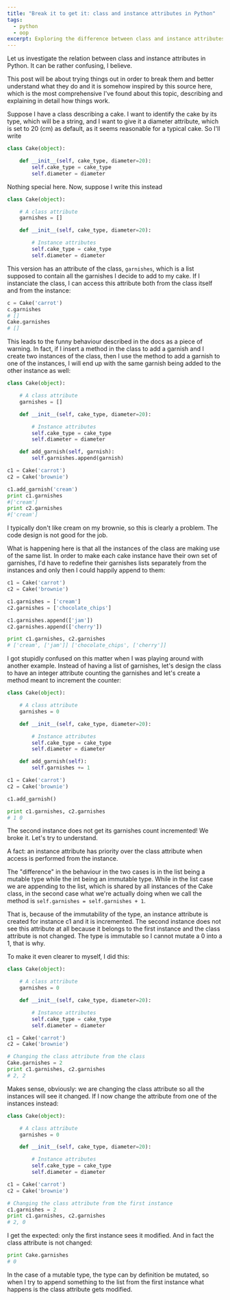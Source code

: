 ```yaml
---
title: "Break it to get it: class and instance attributes in Python"
tags:
  - python
  - oop
excerpt: Exploring the difference between class and instance attributes in Python
---
```


Let us investigate the relation between class and instance attributes in Python. It can be rather confusing, I believe.

This post will be about trying things out in order to break them and better understand what they do and it is somehow inspired by this source here, which is the most comprehensive I've found about this topic, describing and explaining in detail how things work.

Suppose I have a class describing a cake. I want to identify the cake by its type, which will be a string, and I want to give it a diameter attribute, which is set to 20 (cm) as default, as it seems reasonable for a typical cake. So I'll write

```py
class Cake(object):

    def __init__(self, cake_type, diameter=20):
        self.cake_type = cake_type
        self.diameter = diameter
```

Nothing special here. Now, suppose I write this instead

```py
class Cake(object):

    # A class attribute
    garnishes = []

    def __init__(self, cake_type, diameter=20):

        # Instance attributes
        self.cake_type = cake_type
        self.diameter = diameter
```

This version has an attribute of the class, `garnishes`, which is a list supposed to contain all the garnishes I decide to add to my cake. If I instanciate the class, I can access this attribute both from the class itself and from the instance:

```py
c = Cake('carrot')
c.garnishes
# []
Cake.garnishes
# []
```

This leads to the funny behaviour described in the docs as a piece of warning. In fact, if I insert a method in the class to add a garnish and I create two instances of the class, then I use the method to add a garnish to one of the instances, I will end up with the same garnish being added to the other instance as well:

```py
class Cake(object):

    # A class attribute
    garnishes = []

    def __init__(self, cake_type, diameter=20):

        # Instance attributes
        self.cake_type = cake_type
        self.diameter = diameter

    def add_garnish(self, garnish):
        self.garnishes.append(garnish)
```

```py
c1 = Cake('carrot')
c2 = Cake('brownie')

c1.add_garnish('cream')
print c1.garnishes
#['cream']
print c2.garnishes
#['cream']
```

I typically don't like cream on my brownie, so this is clearly a problem. The code design is not good for the job.

What is happening here is that all the instances of the class are making use of the same list.  In order to make each cake instance have their own set of garnishes, I'd have to redefine their garnishes lists separately from the instances and only then I could happily append to them:

```py
c1 = Cake('carrot')
c2 = Cake('brownie')

c1.garnishes = ['cream']
c2.garnishes = ['chocolate_chips']

c1.garnishes.append(['jam'])
c2.garnishes.append(['cherry'])

print c1.garnishes, c2.garnishes
# ['cream', ['jam']] ['chocolate_chips', ['cherry']]
```

I got stupidly confused on this matter when I was playing around with another example. Instead of having a list of garnishes, let's design the class to have an integer attribute counting the garnishes and let's create a method meant to increment the counter:

```py
class Cake(object):

    # A class attribute
    garnishes = 0

    def __init__(self, cake_type, diameter=20):

        # Instance attributes
        self.cake_type = cake_type
        self.diameter = diameter

    def add_garnish(self):
        self.garnishes += 1

c1 = Cake('carrot')
c2 = Cake('brownie')

c1.add_garnish()

print c1.garnishes, c2.garnishes
# 1 0
```

The second instance does not get its garnishes count incremented! We broke it. Let's try to understand.

A fact: an instance attribute has priority over the class attribute when access is performed from the instance.

The "difference" in the behaviour in the two cases is in the list being a mutable type while the int being an immutable type.
While in the list case we are appending to the list, which is shared by all instances of the Cake class, in the second case what we're actually doing when we call the method is `self.garnishes = self.garnishes + 1`.

That is, because of the immutability of the type, an instance attribute is created for instance c1 and it is incremented. The second instance does not see this attribute at all because it belongs to the first instance and the class attribute is not changed. The type is immutable so I cannot mutate a 0 into a 1, that is why.

To make it even clearer to myself, I did this:

```py
class Cake(object):

    # A class attribute
    garnishes = 0

    def __init__(self, cake_type, diameter=20):

        # Instance attributes
        self.cake_type = cake_type
        self.diameter = diameter
```

```py
c1 = Cake('carrot')
c2 = Cake('brownie')

# Changing the class attribute from the class
Cake.garnishes = 2
print c1.garnishes, c2.garnishes
# 2, 2
```

Makes sense, obviously: we are changing the class attribute so all the instances will see it changed. If I now change the attribute from one of the instances instead:

```py
class Cake(object):

    # A class attribute
    garnishes = 0

    def __init__(self, cake_type, diameter=20):

        # Instance attributes
        self.cake_type = cake_type
        self.diameter = diameter
```

```py
c1 = Cake('carrot')
c2 = Cake('brownie')

# Changing the class attribute from the first instance
c1.garnishes = 2
print c1.garnishes, c2.garnishes
# 2, 0
```

I get the expected: only the first instance sees it modified. And in fact the class attribute is not changed:

```py
print Cake.garnishes
# 0
```

In the case of a mutable type, the type can by definition be mutated, so when I try to append something to the list from the first instance what happens is the class attribute gets modified.
